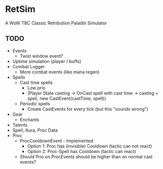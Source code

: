 # RetSim
A WoW TBC Classic Retribution Paladin Simulator
## TODO
* Events
  * Twist window event?
* Uptime simulation (player / buffs)
* Combat Logger 
  * More combat events (like mana regen)
* Spells
  * Cast time spells
    * Low prio
    * (Player State casting -> OnCast spell with cast time -> casting = spell, new CastEvent(castTime, spell))
  * Periodic spells
    * Create CastEvents for every tick (but this "sounds wrong")
* Gear 
  * Enchants
* Talents
* Spell, Aura, Proc Data 
* Proc
  * ProcCooldownEvent - Implemented
    * Option 1: Proc has (invisible) Cooldown (tactic can not react)
    * Option 2: Proc-Spell has Cooldown (tactic can react)
  * Should Prio on ProcEvents should be higher than on normal cast events?
